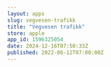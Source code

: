```yaml
---
layout: apps
slug: vegvesen-trafikk
title: "Vegvesen trafikk"
store: apple
app_id: 1596325054
date: 2024-12-16T07:50:33Z
published: 2022-06-12T07:00:00Z
---
```


